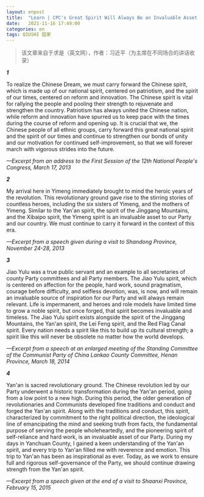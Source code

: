 ```yaml
---
layout: enpost
title:  "Learn | CPC's Great Spirit Will Always Be an Invaluable Asset to the Party and the Country"
date:   2021-11-16 17:49:00
categories: en
tags: QIUSHI 国家
---
```


>该文章来自于求是（英文网），作者：习近平（为主席在不同场合的讲话收录）

***1***

To realize the Chinese Dream, we must carry forward the Chinese spirit, which is made up of our national spirit, centered on patriotism, and the spirit of our times, centered on reform and innovation. The Chinese spirit is vital for rallying the people and pooling their strength to rejuvenate and strengthen the country. Patriotism has always united the Chinese nation, while reform and innovation have spurred us to keep pace with the times during the course of reform and opening up. It is crucial that we, the Chinese people of all ethnic groups, carry forward this great national spirit and the spirit of our times and continue to strengthen our bonds of unity and our motivation for continued self-improvement, so that we will forever march with vigorous strides into the future. 

*—Excerpt from an address to the First Session of the 12th National People's Congress, March 17, 2013*



***2***

My arrival here in Yimeng immediately brought to mind the heroic years of the revolution. This revolutionary ground gave rise to the stirring stories of countless heroes, including the six sisters of Yimeng, and the mothers of Yimeng. Similar to the Yan'an spirit, the spirit of the Jinggang Mountains, and the Xibaipo spirit, the Yimeng spirit is an invaluable asset to our Party and our country. We must continue to carry it forward in the context of this era. 

*—Excerpt from a speech given during a visit to Shandong Province, November 24-28, 2013* 



***3*** 

Jiao Yulu was a true public servant and an example to all secretaries of county Party committees and all Party members. The Jiao Yulu spirit, which is centered on affection for the people, hard work, sound pragmatism, courage before difficulty, and selfless devotion, was, is now, and will remain an invaluable source of inspiration for our Party and will always remain relevant. Life is impermanent, and heroes and role models have limited time to grow a noble spirit, but once forged, that spirit becomes invaluable and timeless. The Jiao Yulu spirit exists alongside the spirit of the Jinggang Mountains, the Yan'an spirit, the Lei Feng spirit, and the Red Flag Canal spirit. Every nation needs a spirit like this to build up its cultural strength; a spirit like this will never be obsolete no matter how the world develops. 

*—Excerpt from a speech at an enlarged meeting of the Standing Committee of the Communist Party of China Lankao County Committee, Henan Province, March 18, 2014* 



 ***4***

Yan'an is sacred revolutionary ground. The Chinese revolution led by our Party underwent a historic transformation during the Yan'an period, going from a low point to a new high. During this period, the older generation of revolutionaries and Communists developed fine traditions and conduct and forged the Yan'an spirit. Along with the traditions and conduct, this spirit, characterized by commitment to the right political direction, the ideological line of emancipating the mind and seeking truth from facts, the fundamental purpose of serving the people wholeheartedly, and the pioneering spirit of self-reliance and hard work, is an invaluable asset of our Party. During my days in Yanchuan County, I gained a keen understanding of the Yan'an spirit, and every trip to Yan'an filled me with reverence and emotion. This trip to Yan'an has been as inspirational as ever. Today, as we work to ensure full and rigorous self-governance of the Party, we should continue drawing strength from the Yan'an spirit. 

*—Excerpt from a speech given at the end of a visit to Shaanxi Province, February 15, 2015* 